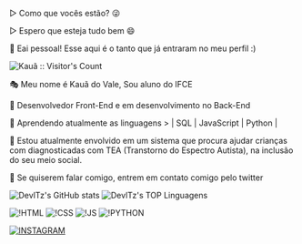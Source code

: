 ▷ Como que vocês estão? 😜

▷ Espero que esteja tudo bem 😄

👋 Eai pessoal! Esse aqui é o tanto que já entraram no meu perfil :)

<img src="https://profile-counter.glitch.me/{DevlTz}/count.svg" alt="Kauã :: Visitor's Count" />

🎭 Meu nome é Kauã do Vale, Sou aluno do IFCE

💼 Desenvolvedor Front-End e em desenvolvimento no Back-End 

📕 Aprendendo atualmente as linguagens > | SQL |  JavaScript | Python |

🔭 Estou atualmente envolvido em um sistema que procura ajudar crianças com diagnosticadas com TEA (Transtorno do Espectro Autista), na inclusão do seu meio social.

💬 Se quiserem falar comigo, entrem em contato comigo pelo twitter

![DevlTz's GitHub stats](https://github-readme-stats.vercel.app/api?username=DevlTz&show_icons=true&theme=tokyonight)
![DevlTz's TOP Linguagens](https://github-readme-stats.vercel.app/api/top-langs/?username=DevlTz&layout=compact&theme=dracula)

![!HTML](https://img.shields.io/badge/HTML5-E34F26?style=for-the-badge&logo=html5&logoColor=white)
![!CSS](https://img.shields.io/badge/CSS3-1572B6?style=for-the-badge&logo=css3&logoColor=white)
![!JS](https://img.shields.io/badge/JavaScript-F7DF1E?style=for-the-badge&logo=javascript&logoColor=black)
![!PYTHON](https://img.shields.io/badge/Python-14354C?style=for-the-badge&logo=python&logoColor=white)

[![INSTAGRAM](https://img.shields.io/badge/Instagram-E4405F?style=for-the-badge&logo=instagram&logoColor=white)](htts://instagram.com/kkaua.vf)
